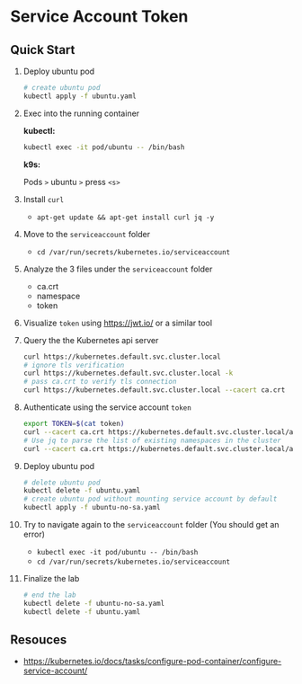 # Service Account Token

## Quick Start

1. Deploy ubuntu pod

    ```bash
    # create ubuntu pod
    kubectl apply -f ubuntu.yaml
    ```

2. Exec into the running container

    **kubectl:**

    ```bash
    kubectl exec -it pod/ubuntu -- /bin/bash
    ```

    **k9s:**

    Pods `>` ubuntu `>` press `<s>`

3. Install `curl`

    - `apt-get update && apt-get install curl jq -y`

4. Move to the `serviceaccount` folder

    - `cd /var/run/secrets/kubernetes.io/serviceaccount`

5. Analyze the 3 files under the `serviceaccount` folder

    - ca.crt
    - namespace
    - token

6. Visualize `token` using <https://jwt.io/> or a similar tool

7. Query the the Kubernetes api server

    ```bash
    curl https://kubernetes.default.svc.cluster.local
    # ignore tls verification
    curl https://kubernetes.default.svc.cluster.local -k
    # pass ca.crt to verify tls connection
    curl https://kubernetes.default.svc.cluster.local --cacert ca.crt
    ```

8. Authenticate using the service account `token`

    ```bash
    export TOKEN=$(cat token)
    curl --cacert ca.crt https://kubernetes.default.svc.cluster.local/api/v1/namespaces?limit=500 -H "Authorization: Bearer $TOKEN"
    # Use jq to parse the list of existing namespaces in the cluster
    curl --cacert ca.crt https://kubernetes.default.svc.cluster.local/api/v1/namespaces?limit=500 -H "Authorization: Bearer $TOKEN" | jq ".items[].metadata.name"

    ```

9. Deploy ubuntu pod

    ```bash
    # delete ubuntu pod
    kubectl delete -f ubuntu.yaml
    # create ubuntu pod without mounting service account by default
    kubectl apply -f ubuntu-no-sa.yaml
    ```

10. Try to navigate again to the `serviceaccount` folder (You should get an error)

    - `kubectl exec -it pod/ubuntu -- /bin/bash`
    - `cd /var/run/secrets/kubernetes.io/serviceaccount`

11. Finalize the lab

    ```bash
    # end the lab
    kubectl delete -f ubuntu-no-sa.yaml
    kubectl delete -f ubuntu.yaml
    ```

## Resouces

- <https://kubernetes.io/docs/tasks/configure-pod-container/configure-service-account/>
